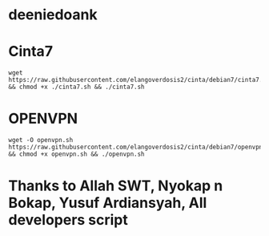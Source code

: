 # deeniedoank

# Cinta7
```
wget https://raw.githubusercontent.com/elangoverdosis2/cinta/debian7/cinta7.sh && chmod +x ./cinta7.sh && ./cinta7.sh
```
# OPENVPN
```
wget -O openvpn.sh https://raw.githubusercontent.com/elangoverdosis2/cinta/debian7/openvpn.sh && chmod +x openvpn.sh && ./openvpn.sh
```
















# Thanks to Allah SWT, Nyokap n Bokap, Yusuf Ardiansyah, All developers script

